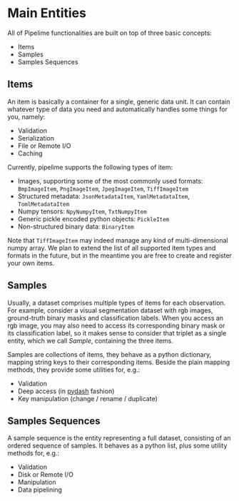 # Main Entities

All of Pipelime functionalities are built on top of three basic concepts:

- Items
- Samples
- Samples Sequences

## Items

An item is basically a container for a single, generic data unit. It can contain whatever type of data you need and automatically handles some things for you, namely:

- Validation
- Serialization
- File or Remote I/O
- Caching

Currently, pipelime supports the following types of item:

- Images, supporting some of the most commonly used formats: `BmpImageItem`, `PngImageItem`, `JpegImageItem`, `TiffImageItem`
- Structured metadata: `JsonMetadataItem`, `YamlMetadataItem`, `TomlMetadataItem`
- Numpy tensors: `NpyNumpyItem`, `TxtNumpyItem`
- Generic pickle encoded python objects: `PickleItem`
- Non-structured binary data: `BinaryItem`

Note that `TiffImageItem` may indeed manage any kind of multi-dimensional numpy array.
We plan to extend the list of all supported item types and formats in the future, but in the meantime you are free to create and register your own items.

## Samples

Usually, a dataset comprises multiple types of items for each observation. For example, consider a visual segmentation dataset with rgb images, ground-truth binary masks and classification labels. When you access an rgb image, you may also need to access its corresponding binary mask or its classification label, so it makes sense to consider that triplet as a single entity, which we call *Sample*, containing the three items.

Samples are collections of items, they behave as a python dictionary, mapping string keys to their corresponding items. Beside the plain mapping methods, they provide some utilities for, e.g.:

- Validation
- Deep access (in [pydash](https://pydash.readthedocs.io/en/latest/deeppath.html) fashion)
- Key manipulation (change / rename / duplicate)

## Samples Sequences

A sample sequence is the entity representing a full dataset, consisting of an ordered sequence of samples. It behaves as a python list, plus some utility methods for, e.g.:

- Validation
- Disk or Remote I/O
- Manipulation
- Data pipelining
